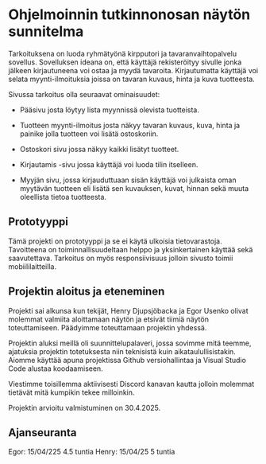 # Ohjelmoinnin tutkinnonosan näytön sunnitelma

Tarkoituksena on luoda ryhmätyönä kirpputori ja tavaranvaihtopalvelu sovellus. Sovelluksen ideana on, että käyttäjä rekisteröityy sivulle jonka jälkeen kirjautuneena voi ostaa ja myydä tavaroita. Kirjautumatta käyttäjä voi selata myynti-ilmoituksia joissa on tavaran kuvaus, hinta ja kuva tuotteesta.  

Sivussa tarkoitus olla seuraavat ominaisuudet:

- Pääsivu josta löytyy lista myynnissä olevista tuotteista.

* Tuotteen myynti-ilmoitus josta näkyy tavaran kuvaus, kuva, hinta ja painike jolla tuotteen voi lisätä ostoskoriin.

- Ostoskori sivu jossa näkyy kaikki lisätyt tuotteet.

* Kirjautamis -sivu jossa käyttäjä voi luoda tilin itselleen. 

- Myyjän sivu, jossa kirjauduttuaan sisän käyttäjä voi julkaista oman myytävän tuotteen eli lisätä sen kuvauksen, kuvat, hinnan sekä muuta oleellista tietoa tuotteesta. 

## Prototyyppi

Tämä projekti on prototyyppi ja se ei käytä ulkoisia tietovarastoja. Tavoitteena on toiminnallisuudeltaan helppo ja yksinkertainen käyttää sekä saavutettava. Tarkoitus on myös responsiivisuus jolloin sivusto toimii mobiililaitteilla.

## Projektin aloitus ja eteneminen

Projekti sai alkunsa kun tekijät, Henry Djupsjöbacka ja Egor Usenko olivat molemmat valmiita aloittamaan näytön ja etsivät tiimiä näytön toteuttamiseen. Päädyimme toteuttamaan projektin yhdessä. 

Projektin aluksi meillä oli suunnittelupalaveri, jossa sovimme mitä teemme, ajatuksia projektin totetuksesta niin teknisistä kuin aikataulullisistakin. Aiomme käyttää apuna projektissa Github versiohallintaa ja Visual Studio Code alustaa koodaamiseen. 

Viestimme toisillemma aktiivisesti Discord kanavan kautta jolloin molemmat tietävät mitä kumpikin tekee milloinkin.

Projektin arvioitu valmistuminen on 30.4.2025. 


## Ajanseuranta
Egor: 15/04/225 4.5 tuntia
Henry: 15/04/25 5 tuntia
 
